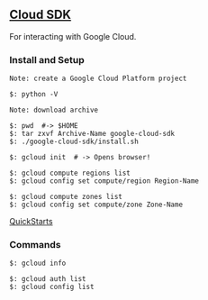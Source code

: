 ## [Cloud SDK](https://cloud.google.com/sdk/)

For interacting with Google Cloud.  

### Install and Setup

```
Note: create a Google Cloud Platform project

$: python -V

Note: download archive

$: pwd  #-> $HOME
$: tar zxvf Archive-Name google-cloud-sdk
$: ./google-cloud-sdk/install.sh
```

```
$: gcloud init  # -> Opens browser!
```

```
$: gcloud compute regions list
$: gcloud config set compute/region Region-Name

$: gcloud compute zones list
$: gcloud config set compute/zone Zone-Name
```

[QuickStarts](QuickStarts)  

### Commands

```
$: gcloud info

$: gcloud auth list
$: gcloud config list
```
